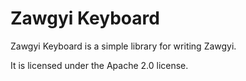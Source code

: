 # Zawgyi Keyboard

Zawgyi Keyboard is a simple library for writing Zawgyi.

It is licensed under the Apache 2.0 license.
